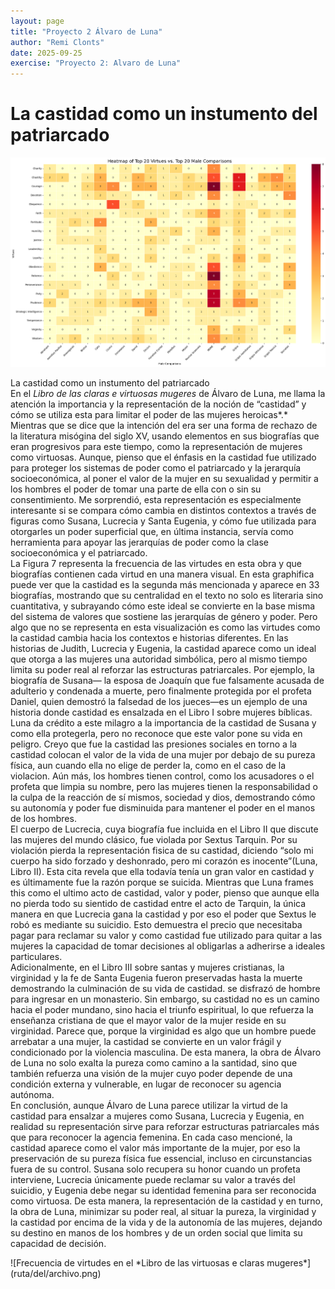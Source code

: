 ```yaml
---
layout: page
title: "Proyecto 2 Álvaro de Luna"
author: "Remi Clonts"
date: 2025-09-25
exercise: "Proyecto 2: Alvaro de Luna"
---
```


# La castidad como un instumento del patriarcado

![imagen](images/heatmap1.png)

La castidad como un instumento del patriarcado  
En el *Libro de las claras e virtuosas mugeres* de Álvaro de Luna, me llama la atención la importancia y la representación de la noción de “castidad” y cómo se utiliza esta para limitar el poder de las mujeres heroicas*.* Mientras que se dice que la intención del era ser una forma de rechazo de la literatura misógina del siglo XV, usando elementos en sus biografías que eran progresivos para este tiempo, como la representación de mujeres como virtuosas. Aunque, pienso que el énfasis en la castidad fue utilizado para proteger los sistemas de poder como el patriarcado y la jerarquía socioeconómica, al poner el valor de la mujer en su sexualidad y permitir a los hombres el poder de tomar una parte de ella con o sin su consentimiento. Me sorprendió, esta representación es especialmente interesante si se compara cómo cambia en distintos contextos a través de figuras como Susana, Lucrecia y Santa Eugenia, y cómo fue utilizada para otorgarles un poder superficial que, en última instancia, servía como herramienta para apoyar las jerarquías de poder como la clase socioeconómica y el patriarcado.  
La Figura 7 representa la frecuencia de las virtudes en esta obra y que biografías contienen cada virtud en una manera visual. En esta graphifica puede ver que la castidad es la segunda más mencionada y aparece en 33 biografías, mostrando que su centralidad en el texto no solo es literaria sino cuantitativa, y subrayando cómo este ideal se convierte en la base misma del sistema de valores que sostiene las jerarquías de género y poder. Pero algo que no se representa en esta visualización es como las virtudes como la castidad cambia hacia los contextos e historias diferentes. En las historias de Judith, Lucrecia y Eugenia, la castidad aparece como un ideal que otorga a las mujeres una autoridad simbólica, pero al mismo tiempo limita su poder real al reforzar las estructuras patriarcales. Por ejemplo, la biografía de Susana— la esposa de Joaquín que fue falsamente acusada de adulterio y condenada a muerte, pero finalmente protegida por el profeta Daniel, quien demostró la falsedad de los jueces—es un ejemplo de una historia donde castidad es ensalzada en el Libro I sobre mujeres bíblicas. Luna da crédito a este milagro a la importancia de la castidad de Susana y como ella protegerla, pero no reconoce que este valor pone su vida en peligro. Creyo que fue la castidad las presiones sociales en torno a la castidad colocan el valor de la vida de una mujer por debajo de su pureza física, aun cuando ella no elige de perder la, como en el caso de la violacion. Aún más, los hombres tienen control, como los acusadores o el profeta que limpia su nombre, pero las mujeres tienen la responsabilidad o la culpa de la reacción de  sí mismos, sociedad y dios, demostrando cómo su autonomía y poder fue disminuida para mantener el poder en el manos de los hombres.  
El cuerpo de Lucrecia, cuya biografía fue incluida en el Libro II que discute las mujeres del mundo clásico, fue violada por Sextus Tarquin. Por su violación pierda la representación fisica de su castidad, diciendo  “solo mi cuerpo ha sido forzado y deshonrado, pero mi corazón es inocente”(Luna, Libro II). Esta cita revela que ella todavía tenía un gran valor en castidad y es últimamente fue la razón porque se suicida. Mientras que Luna frames this como el ultimo acto de castidad, valor y poder, pienso que aunque ella no pierda todo su sientido de castidad entre el acto de  Tarquin, la única manera en que Lucrecia gana la castidad y por eso el poder que Sextus le robó es mediante su suicidio. Esto demuestra el precio que necesitaba pagar para reclamar su valor y como castidad fue utilizado para quitar a las mujeres la capacidad de tomar decisiones al obligarlas a adherirse a ideales particulares.  
Adicionalmente, en el Libro III sobre santas y mujeres cristianas, la virginidad y la fe  de Santa Eugenia fueron preservadas hasta la muerte demostrando la culminación de su vida de castidad. se disfrazó de hombre para ingresar en un monasterio. Sin embargo, su castidad no es un camino hacia el poder mundano, sino hacia el triunfo espiritual, lo que refuerza la enseñanza cristiana de que el mayor valor de la mujer reside en su virginidad. Parece que, porque la virginidad es algo que un hombre puede arrebatar a una mujer, la castidad se convierte en un valor frágil y condicionado por la violencia masculina. De esta manera, la obra de Álvaro de Luna no solo exalta la pureza como camino a la santidad, sino que también refuerza una visión de la mujer cuyo poder depende de una condición externa y vulnerable, en lugar de reconocer su agencia autónoma.  
En conclusión, aunque Álvaro de Luna parece utilizar la virtud de la castidad para ensalzar a mujeres como Susana, Lucrecia y Eugenia, en realidad su representación sirve para reforzar estructuras patriarcales más que para reconocer la agencia femenina. En cada caso mencioné, la castidad aparece como el valor más importante de la mujer, por eso la preservación de su pureza física fue essencial, incluso en circunstancias fuera de su control. Susana solo recupera su honor cuando un profeta interviene, Lucrecia únicamente puede reclamar su valor a través del suicidio, y Eugenia debe negar su identidad femenina para ser reconocida como virtuosa. De esta manera, la representación de la castidad y en turno, la obra de Luna, minimizar su poder real, al situar la pureza, la virginidad y la castidad por encima de la vida y de la autonomía de las mujeres, dejando su destino en manos de los hombres y de un orden social que limita su capacidad de decisión. 

\!\[Frecuencia de virtudes en el \*Libro de las virtuosas e claras mugeres\*\](ruta/del/archivo.png)  

